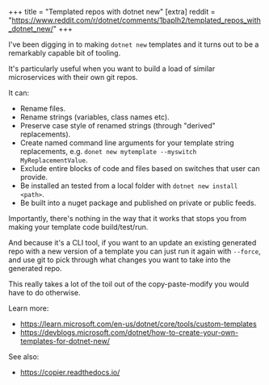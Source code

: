 +++
title = "Templated repos with dotnet new"
[extra]
reddit = "https://www.reddit.com/r/dotnet/comments/1baplh2/templated_repos_with_dotnet_new/"
+++

I've been digging in to making `dotnet new` templates and it turns out to be a remarkably capable bit of tooling.

It's particularly useful when you want to build a load of similar microservices with their own git repos.

It can:

- Rename files.
- Rename strings (variables, class names etc).
- Preserve case style of renamed strings (through "derived" replacements).
- Create named command line arguments for your template string replacements, e.g. `donet new mytemplate --myswitch MyReplacementValue`.
- Exclude entire blocks of code and files based on switches that user can provide.
- Be installed an tested from a local folder with `dotnet new install <path>`.
- Be built into a nuget package and published on private or public feeds.

Importantly, there's nothing in the way that it works that stops you from making your template code build/test/run.

And because it's a CLI tool, if you want to an update an existing generated repo with a new version of a template you can just run it again with `--force`, and use git to pick through what changes you want to take into the generated repo.

This really takes a lot of the toil out of the copy-paste-modify you would have to do otherwise.

Learn more:

- <https://learn.microsoft.com/en-us/dotnet/core/tools/custom-templates>
- <https://devblogs.microsoft.com/dotnet/how-to-create-your-own-templates-for-dotnet-new/>

See also:

- <https://copier.readthedocs.io/>
